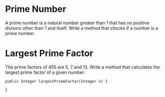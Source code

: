 # Prime Number
A prime number is a natural number greater than 1 that has no positive divisors other than 1 and itself.
Write a method that checks if a number is a prime number.

# Largest Prime Factor

The prime factors of 455 are 5, 7 and 13.
Write a method that calculates the largest prime factor of a given number.

```
public Integer largestPrimeFactor(Integer n) {

}
```